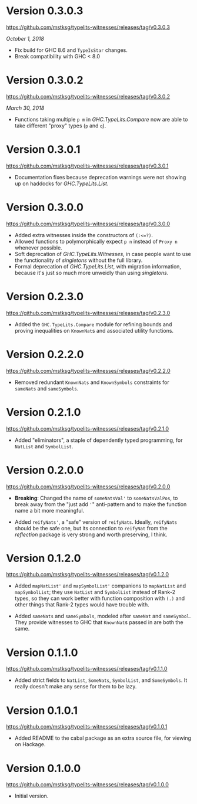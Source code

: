 Version 0.3.0.3
===============

<https://github.com/mstksg/typelits-witnesses/releases/tag/v0.3.0.3>

*October 1, 2018*

*   Fix build for GHC 8.6 and `TypeIsStar` changes.
*   Break compatibility with GHC < 8.0

Version 0.3.0.2
===============

<https://github.com/mstksg/typelits-witnesses/releases/tag/v0.3.0.2>

*March 30, 2018*

*   Functions taking multiple `p m` in *GHC.TypeLits.Compare* now are able to
    take different "proxy" types (`p` and `q`).

Version 0.3.0.1
===============

<https://github.com/mstksg/typelits-witnesses/releases/tag/v0.3.0.1>

*   Documentation fixes because deprecation warnings were not showing up on
    haddocks for *GHC.TypeLits.List*.

Version 0.3.0.0
===============

<https://github.com/mstksg/typelits-witnesses/releases/tag/v0.3.0.0>

*   Added extra witnesses inside the constructors of `(:<=?)`.
*   Allowed functions to polymorphically expect `p n` instead of `Proxy n`
    whenever possible.
*   Soft deprecation of *GHC.TypeLits.Witnesses*, in case people want to use
    the functionality of *singletons* without the full library.
*   Formal deprecation of *GHC.TypeLits.List*, with migration information,
    because it's just so much more unweidly than using *singletons*.

Version 0.2.3.0
===============

<https://github.com/mstksg/typelits-witnesses/releases/tag/v0.2.3.0>

*   Added the `GHC.TypeLits.Compare` module for refining bounds and proving
    inequalities on `KnownNat`s and associated utility functions.

Version 0.2.2.0
===============

<https://github.com/mstksg/typelits-witnesses/releases/tag/v0.2.2.0>

*   Removed redundant `KnownNats` and `KnownSymbols` constraints for `sameNats`
    and `sameSymbols`.

Version 0.2.1.0
===============

<https://github.com/mstksg/typelits-witnesses/releases/tag/v0.2.1.0>

*   Added "eliminators", a staple of dependently typed programming, for
    `NatList` and `SymbolList`.

Version 0.2.0.0
===============

<https://github.com/mstksg/typelits-witnesses/releases/tag/v0.2.0.0>

*   **Breaking**: Changed the name of `someNatsVal'` to `someNatsValPos`, to
    break away from the "just add `'`" anti-pattern and to make the function
    name a bit more meaningful.

*   Added `reifyNats'`, a "safe" version of `reifyNats`.  Ideally,
    `reifyNats` should be the safe one, but its connection to `reifyNat` from
    the *reflection* package is very strong and worth preserving, I think.

Version 0.1.2.0
===============

<https://github.com/mstksg/typelits-witnesses/releases/tag/v0.1.2.0>

*   Added `mapNatList'` and `mapSymbolList'` companions to `mapNatList` and
    `mapSymbolList`; they use `NatList` and `SymbolList` instead of Rank-2
    types, so they can work better with function composition with `(.)` and
    other things that Rank-2 types would have trouble with.

*   Added `sameNats` and `sameSymbols`, modeled after `sameNat` and
    `sameSymbol`.  They provide witnesses to GHC that `KnownNat`s passed in
    are both the same.

Version 0.1.1.0
===============

<https://github.com/mstksg/typelits-witnesses/releases/tag/v0.1.1.0>

*   Added strict fields to `NatList`, `SomeNats`, `SymbolList`, and
    `SomeSymbols`.  It really doesn't make any sense for them to be lazy.

Version 0.1.0.1
===============

<https://github.com/mstksg/typelits-witnesses/releases/tag/v0.1.0.1>

*   Added README to the cabal package as an extra source file, for viewing on
    Hackage.

Version 0.1.0.0
===============

<https://github.com/mstksg/typelits-witnesses/releases/tag/v0.1.0.0>

*   Initial version.


